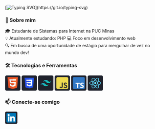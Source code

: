 [![Typing SVG](https://readme-typing-svg.demolab.com?font=Fira+Code&weight=600&duration=3000&pause=500&color=F75C7E&background=FFFFFF00&center=true&vCenter=true&width=435&lines=Hello%2C+my+name+is+Geovana;Welcome+to+my+profile!)](https://git.io/typing-svg)

### 👋 Sobre mim

🎓 Estudante de Sistemas para Internet na PUC Minas  
💡 Atualmente estudando: PHP 
💻 Foco em desenvolvimento web   
🔍 Em busca de uma oportunidade de estágio para mergulhar de vez no mundo dev!

### 🛠️ Tecnologias e Ferramentas
  
<div>  
  <img alt="HTML" height="50" width="50" src="https://github.com/gui-bus/TechIcons/blob/main/Dark/HTML.svg">
  <img alt="CSS" height="50" width="50" src="https://github.com/gui-bus/TechIcons/blob/main/Dark/CSS.svg">
  <img alt="Tailwind CSS" height="50" width="50" src="https://github.com/gui-bus/TechIcons/blob/main/Dark/TailwindCSS.svg">
  <img alt="Javascript" height="50" width="50" src="https://github.com/gui-bus/TechIcons/blob/main/Dark/Javascript.svg">
  <img alt="Typescript" height="50" width="50" src="https://github.com/gui-bus/TechIcons/blob/main/Dark/Typescript.svg">
  <img alt="React" height="50" width="50" src="https://github.com/gui-bus/TechIcons/blob/main/Dark/React.svg">
</div>

### 📫 Conecte-se comigo

<div>
  <a href="https://www.linkedin.com/in/geovana-miranda/">
    <img alt="Linkedin" height="40" width="40" src="https://github.com/gui-bus/TechIcons/blob/main/Dark/Linkedin.svg">
  </a>
</div>
<!--
**geovana-miranda/geovana-miranda** is a ✨ _special_ ✨ repository because its `README.md` (this file) appears on your GitHub profile.

Here are some ideas to get you started:

- 🔭 I’m currently working on ...
- 🌱 I’m currently learning ...
- 👯 I’m looking to collaborate on ...
- 🤔 I’m looking for help with ...
- 💬 Ask me about ...
- 📫 How to reach me: ...
- 😄 Pronouns: ...
- ⚡ Fun fact: ...
-->
